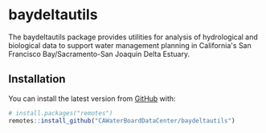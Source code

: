 # baydeltautils

The baydeltautils package provides utilities for analysis of hydrological and 
biological data to support water management planning in California's San 
Francisco Bay/Sacramento-San Joaquin Delta Estuary.

## Installation

You can install the latest version from [GitHub](https://github.com/)
with:

``` r
# install.packages("remotes")
remotes::install_github("CAWaterBoardDataCenter/baydeltautils")
```
